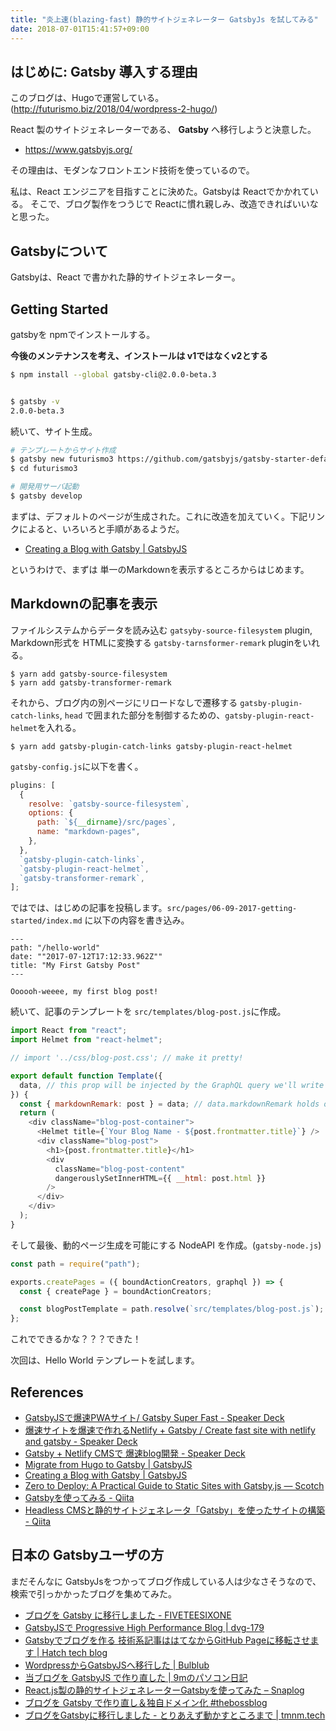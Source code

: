 ```yaml
---
title: "炎上速(blazing-fast) 静的サイトジェネレーター GatsbyJs を試してみる"
date: 2018-07-01T15:41:57+09:00
---
```


## はじめに: Gatsby 導入する理由
このブログは、Hugoで運営している。(http://futurismo.biz/2018/04/wordpress-2-hugo/)

React 製のサイトジェネレーターである、 **Gatsby** へ移行しようと決意した。

- https://www.gatsbyjs.org/

その理由は、モダンなフロントエンド技術を使っているので。

私は、React エンジニアを目指すことに決めた。Gatsbyは Reactでかかれている。
そこで、ブログ製作をつうじで Reactに慣れ親しみ、改造できればいいなと思った。

## Gatsbyについて
Gatsbyは、React で書かれた静的サイトジェネレーター。

## Getting Started
gatsbyを npmでインストールする。

**今後のメンテナンスを考え、インストールは v1ではなくv2とする**

```bash
$ npm install --global gatsby-cli@2.0.0-beta.3


$ gatsby -v
2.0.0-beta.3
```

続いて、サイト生成。

```bash
# テンプレートからサイト作成
$ gatsby new futurismo3 https://github.com/gatsbyjs/gatsby-starter-default#v2
$ cd futurismo3

# 開発用サーバ起動
$ gatsby develop
```

まずは、デフォルトのページが生成された。これに改造を加えていく。下記リンクによると、いろいろと手順があるようだ。

- [Creating a Blog with Gatsby \| GatsbyJS](https://www.gatsbyjs.org/blog/2017-07-19-creating-a-blog-with-gatsby/)

というわけで、まずは 単一のMarkdownを表示するところからはじめます。

## Markdownの記事を表示

ファイルシステムからデータを読み込む `gatsyby-source-filesystem` plugin, 
Markdown形式を HTMLに変換する `gatsby-tarnsformer-remark` pluginをいれる。

```
$ yarn add gatsby-source-filesystem
$ yarn add gatsby-transformer-remark
```

それから、ブログ内の別ページにリロードなしで遷移する `gatsby-plugin-catch-links`,
`head` で囲まれた部分を制御するための、`gatsby-plugin-react-helmet`を入れる。

```
$ yarn add gatsby-plugin-catch-links gatsby-plugin-react-helmet
```

`gatsby-config.js`に以下を書く。

```javascript
plugins: [
  {
    resolve: `gatsby-source-filesystem`,
    options: {
      path: `${__dirname}/src/pages`,
      name: "markdown-pages",
    },
  },
  `gatsby-plugin-catch-links`,
  `gatsby-plugin-react-helmet`,
  `gatsby-transformer-remark`,
];
```

ではでは、はじめの記事を投稿します。`src/pages/06-09-2017-getting-started/index.md` に以下の内容を書き込み。

```
---
path: "/hello-world"
date: ""2017-07-12T17:12:33.962Z""
title: "My First Gatsby Post"
---

Oooooh-weeee, my first blog post!
```

続いて、記事のテンプレートを `src/templates/blog-post.js`に作成。

```javascript
import React from "react";
import Helmet from "react-helmet";

// import '../css/blog-post.css'; // make it pretty!

export default function Template({
  data, // this prop will be injected by the GraphQL query we'll write in a bit
}) {
  const { markdownRemark: post } = data; // data.markdownRemark holds our post data
  return (
    <div className="blog-post-container">
      <Helmet title={`Your Blog Name - ${post.frontmatter.title}`} />
      <div className="blog-post">
        <h1>{post.frontmatter.title}</h1>
        <div
          className="blog-post-content"
          dangerouslySetInnerHTML={{ __html: post.html }}
        />
      </div>
    </div>
  );
}
```

そして最後、動的ページ生成を可能にする NodeAPI を作成。(`gatsby-node.js`)

```javascript
const path = require("path");

exports.createPages = ({ boundActionCreators, graphql }) => {
  const { createPage } = boundActionCreators;

  const blogPostTemplate = path.resolve(`src/templates/blog-post.js`);
};
```

これでできるかな？？？できた！

次回は、Hello World テンプレートを試します。

## References
- [GatsbyJSで爆速PWAサイト/ Gatsby Super Fast \- Speaker Deck](https://speakerdeck.com/nnjyami/gatsby-super-fast)
- [爆速サイトを爆速で作れるNetlify \+ Gatsby / Create fast site with netlify and gatsby \- Speaker Deck](https://speakerdeck.com/mottox2/create-fast-site-with-netlify-and-gatsby)
- [Gatsby \+ Netlify CMSで 爆速blog開発 \- Speaker Deck](https://speakerdeck.com/mukai21/gatsby-plus-netlify-cmsde-bao-su-blogkai-fa)
- [Migrate from Hugo to Gatsby \| GatsbyJS](https://next.gatsbyjs.org/blog/2017-11-06-migrate-hugo-gatsby/)
- [Creating a Blog with Gatsby \| GatsbyJS](https://www.gatsbyjs.org/blog/2017-07-19-creating-a-blog-with-gatsby/)
- [Zero to Deploy: A Practical Guide to Static Sites with Gatsby\.js ― Scotch](https://scotch.io/tutorials/zero-to-deploy-a-practical-guide-to-static-sites-with-gatsbyjs)
- [Gatsbyを使ってみる \- Qiita](https://qiita.com/abcb2/items/3731a12866d5c093af48)
- [Headless CMSと静的サイトジェネレータ「Gatsby」を使ったサイトの構築 \- Qiita](https://qiita.com/prograti/items/6497621015481487d7fb)

## 日本の Gatsbyユーザの方
まだそんなに GatsbyJsをつかってブログ作成している人は少なさそうなので、検索で引っかかったブログを集めてみた。

- [ブログを Gatsby に移行しました \- FIVETEESIXONE](https://fiveteesixone.lackland.io/2018/03/31/rebuild-blog-using-gatsby/)
- [GatsbyJSで Progressive High Performance Blog \| dvg\-179](https://dvg.179.jp/201803-gatsby-pwa/)
- [Gatsbyでブログを作る 技術系記事ははてなからGitHub Pageに移転させます \| Hatch tech blog](https://hachibeedi.github.io/entry/first-announcement/)
- [WordpressからGatsbyJSへ移行した \| Bulblub](https://www.bulblub.com/2018/06/moved_to_gatsbyjs/)
- [当ブログを GatsbyJS で作り直した \| 9mのパソコン日記](https://blog.kksg.net/posts/gatsby/)
- [React\.js製の静的サイトジェネレーターGatsbyを使ってみた – Snaplog](https://blog.mismithportfolio.com/web/20160827gatsby)
- [ブログを Gatsby で作り直し＆独自ドメイン化 \#thebossblog](https://blog.theboss.tech/2018/02/16/blog-gatsby/)
- [ブログをGatsbyに移行しました \- とりあえず動かすところまで \| tmnm\.tech](https://tmnm.tech/2017/09/10/migrate-to-gatsby/)
